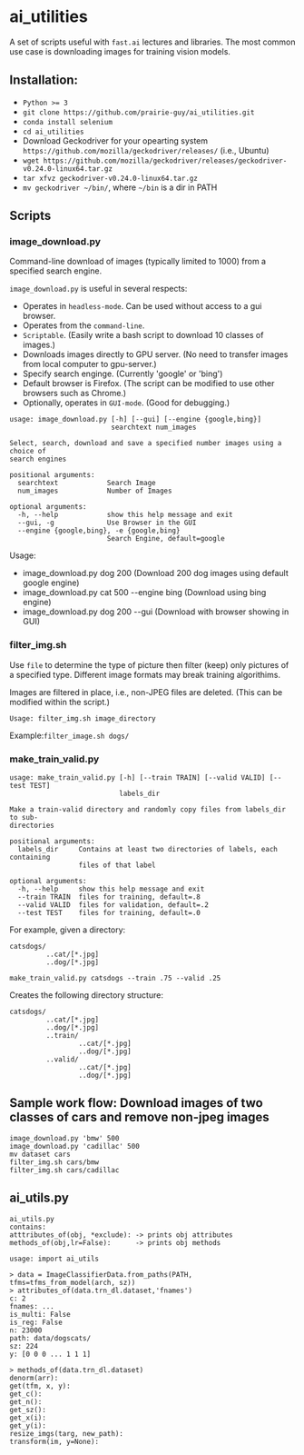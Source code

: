 # ai_utilities

A set of scripts useful with `fast.ai` lectures and libraries.
The most common use case is downloading images for training vision models.

## Installation:
- `Python >= 3`
- `git clone https://github.com/prairie-guy/ai_utilities.git `
- `conda install selenium`
- `cd ai_utilities`
- Download Geckodriver for your opearting system `https://github.com/mozilla/geckodriver/releases/` (i.e., Ubuntu)
- `wget https://github.com/mozilla/geckodriver/releases/geckodriver-v0.24.0-linux64.tar.gz`
- `tar xfvz geckodriver-v0.24.0-linux64.tar.gz`
- `mv geckodriver ~/bin/`, where `~/bin` is a dir in PATH


## Scripts
### image_download.py
Command-line download of images (typically limited to 1000) from a specified search engine.

`image_download.py` is useful in several respects:
- Operates in `headless-mode`. Can be used without access to a gui browser.
- Operates from the `command-line`.
- `Scriptable`. (Easily write a bash script to download 10 classes of images.)
- Downloads images directly to GPU server. (No need to transfer images from local computer to gpu-server.)
- Specify search enginge. (Currently 'google' or 'bing')
- Default browser is Firefox. (The script can be modified to use other browsers such as Chrome.)
- Optionally, operates in `GUI-mode`. (Good for debugging.)
```
usage: image_download.py [-h] [--gui] [--engine {google,bing}]
                         searchtext num_images

Select, search, download and save a specified number images using a choice of
search engines

positional arguments:
  searchtext            Search Image
  num_images            Number of Images

optional arguments:
  -h, --help            show this help message and exit
  --gui, -g             Use Browser in the GUI
  --engine {google,bing}, -e {google,bing}
                        Search Engine, default=google
```



Usage:
- image_download.py dog 200 (Download 200 dog images using default google engine)
- image_download.py cat 500 --engine bing (Download using bing engine)
- image_download.py dog 200  --gui (Download with browser showing in GUI)


### filter_img.sh
Use `file` to determine the type of picture then filter (keep) only pictures of a specified type.
Different image formats may break training algorithims.

Images are filtered in place, i.e., non-JPEG files are deleted. (This can be modified within the script.)
```
Usage: filter_img.sh image_directory
```

Example:`filter_image.sh dogs/`

### make_train_valid.py
```
usage: make_train_valid.py [-h] [--train TRAIN] [--valid VALID] [--test TEST]
                           labels_dir

Make a train-valid directory and randomly copy files from labels_dir to sub-
directories

positional arguments:
  labels_dir     Contains at least two directories of labels, each containing
                 files of that label

optional arguments:
  -h, --help     show this help message and exit
  --train TRAIN  files for training, default=.8
  --valid VALID  files for validation, default=.2
  --test TEST    files for training, default=.0
```

For example, given a directory:
```
catsdogs/
         ..cat/[*.jpg]
         ..dog/[*.jpg]
``` 
```
make_train_valid.py catsdogs --train .75 --valid .25
```
Creates the following directory structure:
```
catsdogs/
         ..cat/[*.jpg]
         ..dog/[*.jpg]
         ..train/
                 ..cat/[*.jpg]
                 ..dog/[*.jpg]
         ..valid/
                 ..cat/[*.jpg]
                 ..dog/[*.jpg]
```

## Sample work flow: Download images of two classes of cars and remove non-jpeg images
```
image_download.py 'bmw' 500
image_download.py 'cadillac' 500
mv dataset cars
filter_img.sh cars/bmw
filter_img.sh cars/cadillac
```



## ai_utils.py

```
ai_utils.py
contains:
atttributes_of(obj, *exclude): -> prints obj attributes
methods_of(obj,lr=False):      -> prints obj methods

usage: import ai_utils

> data = ImageClassifierData.from_paths(PATH, tfms=tfms_from_model(arch, sz))
> attributes_of(data.trn_dl.dataset,'fnames')
c: 2
fnames: ...
is_multi: False
is_reg: False
n: 23000
path: data/dogscats/
sz: 224
y: [0 0 0 ... 1 1 1]

> methods_of(data.trn_dl.dataset)
denorm(arr):
get(tfm, x, y):
get_c():
get_n():
get_sz():
get_x(i):
get_y(i):
resize_imgs(targ, new_path):
transform(im, y=None):
```
